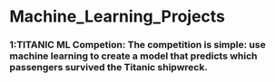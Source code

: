 # Machine_Learning_Projects
###  1:TITANIC ML Competion: The competition is simple: use machine learning to create a model that predicts which passengers survived the Titanic shipwreck.
